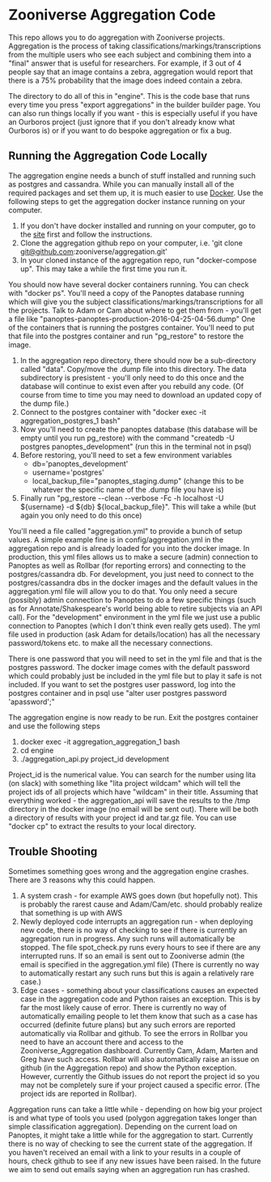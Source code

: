 # Zooniverse Aggregation Code

This repo allows you to do aggregation with Zooniverse projects. Aggregation is the process of taking classifications/markings/transcriptions from the multiple users who see each subject and combining them into a "final" answer that is useful for researchers. 
For example, if 3 out of 4 people say that an image contains a zebra, aggregation would report that there is a 75% probability that the image does indeed contain a zebra.

The directory to do all of this in "engine". This is the code base that runs every time you press "export aggregations" in the builder builder page. You can also run things locally if you want - this is especially useful if you have an Ourboros project (just ignore that if you don't already know what Ourboros is) or if you want to do bespoke aggregation or fix a bug.

## Running the Aggregation Code Locally

The aggregation engine needs a bunch of stuff installed and running such as postgres and cassandra. While you can manually install all of the required packages and set them up, it is much easier to use [Docker](https://www.docker.com). Use the following steps to get the aggregation docker instance running on your computer.

1. If you don't have docker installed and running on your computer, go to the [site](https://www.docker.com) first and follow the instructions.
2. Clone the aggregation github repo on your computer, i.e. 'git clone git@github.com:zooniverse/aggregation.git'
3. In your cloned instance of the aggregation repo, run "docker-compose up". This may take a while the first time you run it. 

You should now have several docker containers running. You can check with "docker ps". You'll need a copy of the Panoptes database running which will give you the subject classifications/markings/transcriptions for all the projects. Talk to Adam or Cam about where to get them from - you'll get a file like "panoptes-panoptes-production-2016-04-25-04-56.dump" One of the containers that is running the postgres container. You'll need to put that file into the postgres container and run "pg_restore" to restore the image.

1. In the aggregation repo directory, there should now be a sub-directory called "data". Copy/move the .dump file into this directory. The data subdirectory is presistent - you'll only need to do this once and the database will continue to exist even after you rebuild any code. (Of course from time to time you may need to download an updated copy of the dump file.)
2. Connect to the postgres container with "docker exec -it aggregation_postgres_1 bash"
3. Now you'll need to create the panoptes database (this database will be empty until you run pg_restore) with the command "createdb -U postgres panoptes_development" (run this in the terminal not in psql)
4. Before restoring, you'll need to set a few environment variables
    * db='panoptes_development'
    * username='postgres'
    * local_backup_file="panoptes_staging.dump" (change this to be whatever the specific name of the .dump file you have is)
5. Finally run "pg_restore --clean --verbose -Fc -h localhost -U ${username} -d ${db} ${local_backup_file}". This will take a while (but again you only need to do this once)

You'll need a file called "aggregation.yml" to provide a bunch of setup values. A simple example fine is in config/aggregation.yml in the aggregation repo and is already loaded for you into the docker image. In production, this yml files allows us to make a secure (admin) connection to Panoptes as well as Rollbar (for reporting errors) and connecting to the postgres/cassandra db. 
For development, you just need to connect to the postgres/cassandra dbs in the docker images and the default values in the aggregation.yml file will allow you to do that. You only need a secure (possibly) admin connection to Panoptes to do a few specific things (such as for Annotate/Shakespeare's world being able to retire subjects via an API call). 
For the "development" environment in the yml file we just use a public connection to Panoptes (which I don't think even really gets used). The yml file used in production (ask Adam for details/location) has all the necessary password/tokens etc. to make all the necessary connections.

There is one password that you will need to set in the yml file and that is the postgres password. The docker image comes with the default password which could probably just be included in the yml file but to play it safe is not included. If you want to set the postgres user password, log into the postgres container and in psql use "alter user postgres password 'apassword';"

The aggregation engine is now ready to be run. Exit the postgres container and use the following steps

1. docker exec -it aggregation_aggregation_1 bash
2. cd engine
3. ./aggregation_api.py project_id development 

Project_id is the numerical value. You can search for the number using lita (on slack) with something like "lita project wildcam" which will tell the project ids of all projects which have "wildcam" in their title. 
Assuming that everything worked - the aggregation_api will save the results to the /tmp directory in the docker image (no email will be sent out). There will be both a directory of results with your project id and tar.gz file. You can use "docker cp" to extract the results to your local directory.

## Trouble Shooting

Sometimes something goes wrong and the aggregation engine crashes. There are 3 reasons why this could happen.

1. A system crash - for example AWS goes down (but hopefully not). This is probably the rarest cause and Adam/Cam/etc. should probably realize that something is up with AWS
2. Newly deployed code interrupts an aggregation run - when deploying new code, there is no way of checking to see if there is currently an aggregation run in progress. Any such runs will automatically be stopped. The file spot_check.py runs every hours to see if there are any interrupted runs. If so an email is sent out to Zooniverse admin (the email is specified in the aggregation.yml file) (There is currently no way to automatically restart any such runs but this is again a relatively rare case.)
3. Edge cases - something about your classifications causes an expected case in the aggregation code and Python raises an exception. This is by far the most likely cause of error. There is currently no way of automatically emailing people to let them know that such as a case has occurred (definite future plans) but any such errors are reported automatically via Rollbar and github. To see the errors in Rollbar you need to have an account there and access to the Zooniverse_Aggregation dashboard. Currently Cam, Adam, Marten and Greg have such access. Rollbar will also automatically raise an issue on github (in the Aggregation repo) and show the Python exception. However, currently the Github issues do not report the project id so you may not be completely sure if your project caused a specific error. (The project ids are reported in Rollbar).  

Aggregation runs can take a little while - depending on how big your project is and what type of tools you used (polygon aggregation takes longer than simple classification aggregation). Depending on the current load on Panoptes, it might take a little while for the aggregation to start. Currently there is no way of checking to see the current state of the aggregation. If you haven't received an email with a link to your results in a couple of hours, check github to see if any new issues have been raised. In the future we aim to send out emails saying when an aggregation run has crashed.